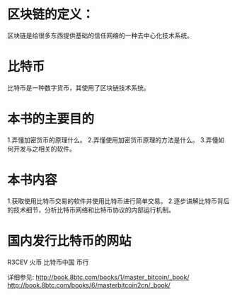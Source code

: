 # 区块链的定义：
区块链是给很多东西提供基础的信任网络的一种去中心化技术系统。

# 比特币
比特币是一种数字货币，其使用了区块链技术系统。

# 本书的主要目的

1.弄懂加密货币的原理什么。
2.弄懂使用加密货币原理的方法是什么。
3.弄懂如何开发与之相关的软件。

# 本书内容

1.获取使用比特币交易的软件并使用比特币进行简单交易。
2.逐步讲解比特币背后的技术细节，分析比特币网络和比特币协议的内部运行机制。

# 国内发行比特币的网站

R3CEV
火币
比特币中国
币行

详细参见:
  http://book.8btc.com/books/1/master_bitcoin/_book/
  http://book.8btc.com/books/6/masterbitcoin2cn/_book/